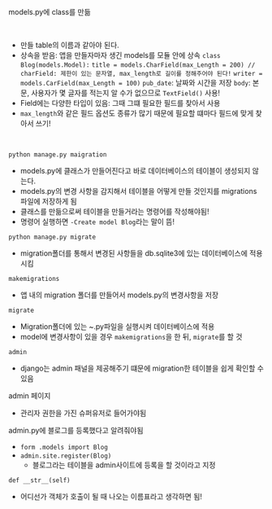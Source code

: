 models.py에 class를 만듦

<br>

* 만들 table의 이름과 같아야 된다. 
* 상속을 받음: 앱을 만들자마자 생긴 models를 모듈 안에 상속
  `class Blog(models.Model):`
  `title = models.CharField(max_Length = 200) // charField: 제한이 있는 문자열, max_length로 길이를 정해주어야 된다!`
  `writer = models.CarField(max_Length = 100)`
  `pub_date`: 날짜와 시간을 저장
  `body`: 본문, 사용자가 몇 글자를 적는지 알 수가 없으므로 `TextField()` 사용!
* Field에는 다양한 타입이 있음: 그때 그떄 필요한 필드를 찾아서 사용
* `max_length`와 같은 필드 옵션도 종류가 많기 때문에 필요할 떄마다 필드에 맞게 찾아서 쓰기!

<br>

`python manage.py maigration`

* models.py에 클래스가 만들어진다고 바로 데이터베이스의 테이블이 생성되지 않는다.
* models.py의 변경 사항을 감지해서 테이블을 어떻게 만들 것인지를 migrations 파일에 저장하게 됨
* 클래스를 만듦으로써 테이블을 만들거라는 명령어를 작성해야됨!
* 명령어 실행하면 `-Create model Blog`라는 말이 뜸!



`python manage.py migrate`

* migration폴더를 통해서 변경된 사항들을 db.sqlite3에 있는 데이터베이스에 적용시킴



`makemigrations`

* 앱 내의 migration 폴더를 만들어서 models.py의 변경사항을 저장



`migrate`

* Migration폴더에 있는 ~.py파일을 실행시켜 데이터베이스에 적용
* model에 변경사항이 있을 경우 `makemigrations`을 한 뒤, `migrate`를 할 것



`admin`

* django는 admin 패널을 제공해주기 떄문에 migration한 테이블을 쉽게 확인할 수 있음



admin 페이지

* 관리자 권한을 가진 슈퍼유저로 들어가야됨



admin.py에 블로그를 등록했다고 알려줘야됨

* `form .models import Blog`
* `admin.site.register(Blog)`
  * 블로그라는 테이블을 admin사이트에 등록을 할 것이라고 지정

`def __str__(self)`

* 어디선가 객체가 호출이 될 때 나오는 이름표라고 생각하면 됨!